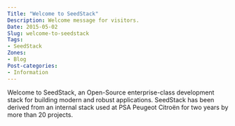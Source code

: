 ```yaml
---
Title: "Welcome to SeedStack"
Description: Welcome message for visitors.
Date: 2015-05-02
Slug: welcome-to-seedstack
Tags:
- SeedStack
Zones:
- Blog
Post-categories:
- Information
---
```


Welcome to SeedStack, an Open-Source enterprise-class development stack for building modern and robust applications.
SeedStack has been derived from an internal stack used at PSA Peugeot Citroën for two years by more than 20 projects.